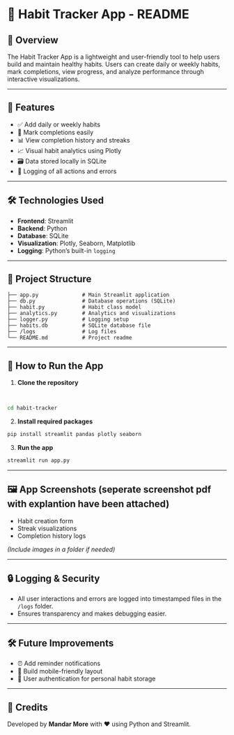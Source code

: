 
# 📘 Habit Tracker App - README

## 📌 Overview
The Habit Tracker App is a lightweight and user-friendly tool to help users build and maintain healthy habits. Users can create daily or weekly habits, mark completions, view progress, and analyze performance through interactive visualizations.

---

## 🚀 Features
- ✅ Add daily or weekly habits
- 📅 Mark completions easily
- 📊 View completion history and streaks
- 📈 Visual habit analytics using Plotly
- 🗃️ Data stored locally in SQLite
- 🧾 Logging of all actions and errors

---

## 🛠️ Technologies Used
- **Frontend**: Streamlit
- **Backend**: Python
- **Database**: SQLite
- **Visualization**: Plotly, Seaborn, Matplotlib
- **Logging**: Python’s built-in `logging`

---

## 📂 Project Structure
```
├── app.py              # Main Streamlit application
├── db.py               # Database operations (SQLite)
├── habit.py            # Habit class model
├── analytics.py        # Analytics and visualizations
├── logger.py           # Logging setup
├── habits.db           # SQLite database file
├── /logs               # Log files
└── README.md           # Project readme
```

---

## 🧪 How to Run the App
1. **Clone the repository**
```bash
  

cd habit-tracker
```

2. **Install required packages**
```bash
pip install streamlit pandas plotly seaborn
```

3. **Run the app**
```bash
streamlit run app.py
```

---

## 🖼️ App Screenshots (seperate screenshot pdf with explantion have been attached)
- Habit creation form
- Streak visualizations
- Completion history logs

*(Include images in a folder if needed)*

---

## 🔒 Logging & Security
- All user interactions and errors are logged into timestamped files in the `/logs` folder.
- Ensures transparency and makes debugging easier.

---

## 🛠️ Future Improvements
- ⏰ Add reminder notifications
- 📱 Build mobile-friendly layout
- 🔐 User authentication for personal habit storage

---

## 📣 Credits
Developed by **Mandar More** with ❤️ using Python and Streamlit.




